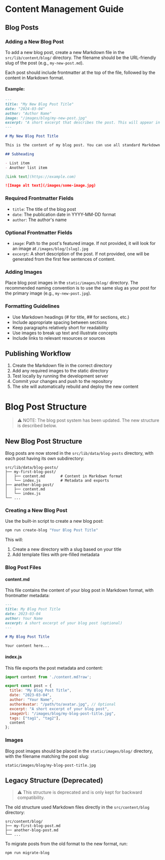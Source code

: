 # Content Management Guide

## Blog Posts

### Adding a New Blog Post

To add a new blog post, create a new Markdown file in the `src/lib/content/blog/` directory. The filename should be the URL-friendly slug of the post (e.g., `my-new-post.md`).

Each post should include frontmatter at the top of the file, followed by the content in Markdown format.

#### Example:

```md
---
title: "My New Blog Post Title"
date: "2024-03-04"
author: "Author Name"
image: "/images/blog/my-new-post.jpg"
excerpt: "A short excerpt that describes the post. This will appear in the post listings."
---

# My New Blog Post Title

This is the content of my blog post. You can use all standard Markdown formatting.

## Subheading

- List item
- Another list item

[Link text](https://example.com)

![Image alt text](/images/some-image.jpg)
```

### Required Frontmatter Fields

- `title`: The title of the blog post
- `date`: The publication date in YYYY-MM-DD format
- `author`: The author's name

### Optional Frontmatter Fields

- `image`: Path to the post's featured image. If not provided, it will look for an image at `/images/blog/[slug].jpg`
- `excerpt`: A short description of the post. If not provided, one will be generated from the first few sentences of content.

### Adding Images

Place blog post images in the `static/images/blog/` directory. The recommended naming convention is to use the same slug as your post for the primary image (e.g., `my-new-post.jpg`).

### Formatting Guidelines

- Use Markdown headings (# for title, ## for sections, etc.)
- Include appropriate spacing between sections
- Keep paragraphs relatively short for readability
- Use images to break up text and illustrate concepts
- Include links to relevant resources or sources

## Publishing Workflow

1. Create the Markdown file in the correct directory
2. Add any required images to the static directory
3. Test locally by running the development server
4. Commit your changes and push to the repository
5. The site will automatically rebuild and deploy the new content

# Blog Post Structure

> ⚠️ NOTE: The blog post system has been updated. The new structure is described below.

## New Blog Post Structure

Blog posts are now stored in the `src/lib/data/blog-posts` directory, with each post having its own subdirectory:

```
src/lib/data/blog-posts/
├── my-first-blog-post/
│   ├── content.md       # Content in Markdown format
│   └── index.js         # Metadata and exports
├── another-blog-post/
│   ├── content.md
│   └── index.js
└── ...
```

### Creating a New Blog Post

Use the built-in script to create a new blog post:

```bash
npm run create-blog "Your Blog Post Title"
```

This will:
1. Create a new directory with a slug based on your title
2. Add template files with pre-filled metadata

### Blog Post Files

#### content.md

This file contains the content of your blog post in Markdown format, with frontmatter metadata:

```markdown
---
title: My Blog Post Title
date: 2023-03-04
author: Your Name
excerpt: A short excerpt of your blog post (optional)
---

# My Blog Post Title

Your content here...
```

#### index.js

This file exports the post metadata and content:

```javascript
import content from './content.md?raw';

export const post = {
  title: "My Blog Post Title",
  date: "2023-03-04",
  author: "Your Name",
  authorAvatar: "/path/to/avatar.jpg", // Optional
  excerpt: "A short excerpt of your blog post",
  imageUrl: "/images/blog/my-blog-post-title.jpg",
  tags: ["tag1", "tag2"],
  content
};
```

### Images

Blog post images should be placed in the `static/images/blog/` directory, with the filename matching the post slug:

```
static/images/blog/my-blog-post-title.jpg
```

## Legacy Structure (Deprecated)

> ⚠️ This structure is deprecated and is only kept for backward compatibility.

The old structure used Markdown files directly in the `src/content/blog` directory:

```
src/content/blog/
├── my-first-blog-post.md
├── another-blog-post.md
└── ...
```

To migrate posts from the old format to the new format, run:

```bash
npm run migrate-blog
```